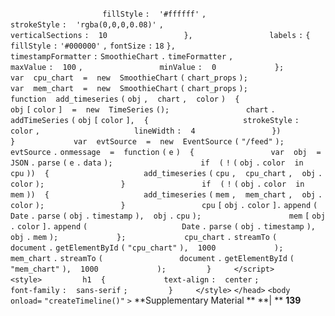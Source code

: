 `                    ` `fillStyle` `:` ` ` `'#ffffff'` `,` `                    ` `strokeStyle` `:` ` ` `'rgba(0,0,0,0.08)'` `,` `                    ` `verticalSections` `:` ` ` `10` `                ` `},` `                ` `labels` `:` `{` `fillStyle` `:` `'#000000'` `,` `fontSize` `:` `18` `},` `                ` `timestampFormatter` `:` `SmoothieChart` `.` `timeFormatter` `,` `                ` `maxValue` `:` ` ` `100` `,` `                ` `minValue` `:` ` ` `0` `            ` `};` `            ` `var` ` ` `cpu_chart` ` ` `=` ` ` `new` ` ` `SmoothieChart` `(` `chart_props` `);` `  ` `            ` `var` ` ` `mem_chart` ` ` `=` ` ` `new` ` ` `SmoothieChart` `(` `chart_props` `);` `            ` `function` ` ` `add_timeseries` `(` `obj` `,` ` ` `chart` `,` ` ` `color` `)` ` ` `{` `  ` `                ` `obj` `[` `color` `]` ` ` `=` ` ` `new` ` ` `TimeSeries` `();` `                ` `chart` `.` `addTimeSeries` `(` `obj` `[` `color` `],` ` ` `{` `                    ` `strokeStyle` `:` ` ` `color` `,` `                    ` `lineWidth` `:` ` ` `4` `                ` `})` `            ` `}` `            ` `var` ` ` `evtSource` ` ` `=` ` ` `new` ` ` `EventSource` `(` `"/feed"` `);` `  ` `            ` `evtSource` `.` `onmessage` ` ` `=` ` ` `function` `(` `e` `)` ` ` `{` `                ` `var` ` ` `obj` ` ` `=` ` ` `JSON` `.` `parse` `(` `e` `.` `data` `);` `  ` `                ` `if` ` ` `(` `!` `(` `obj` `.` `color` ` ` `in` ` ` `cpu` `))` ` ` `{` `                    ` `add_timeseries` `(` `cpu` `,` ` ` `cpu_chart` `,` ` ` `obj` `.` `color` `);` `                ` `}` `                ` `if` ` ` `(` `!` `(` `obj` `.` `color` ` ` `in` ` ` `mem` `))` ` ` `{` `                    ` `add_timeseries` `(` `mem` `,` ` ` `mem_chart` `,` ` ` `obj` `.` `color` `);` `                ` `}` `                ` `cpu` `[` `obj` `.` `color` `].` `append` `(` `                    ` `Date` `.` `parse` `(` `obj` `.` `timestamp` `),` ` ` `obj` `.` `cpu` `);` `  ` `                ` `mem` `[` `obj` `.` `color` `].` `append` `(` `                    ` `Date` `.` `parse` `(` `obj` `.` `timestamp` `),` ` ` `obj` `.` `mem` `);` `            ` `};` `            ` `cpu_chart` `.` `streamTo` `(` `                ` `document` `.` `getElementById` `(` `"cpu_chart"` `),` ` ` `1000` `            ` `);` `            ` `mem_chart` `.` `streamTo` `(` `                ` `document` `.` `getElementById` `(` `"mem_chart"` `),` ` ` `1000` `            ` `);` `        ` `}` `    ` `</script>` `    ` `<style>` `        ` `h1` ` ` `{` `            ` `text-align` `:` ` ` `center` `;` `            ` `font-family` `:` ` ` `sans-serif` `;` `        ` `}` `    ` `</style>` `</head>` `<body` ` ` `onload=` `"createTimeline()"` `>` **Supplementary Material ** **| ** **139**